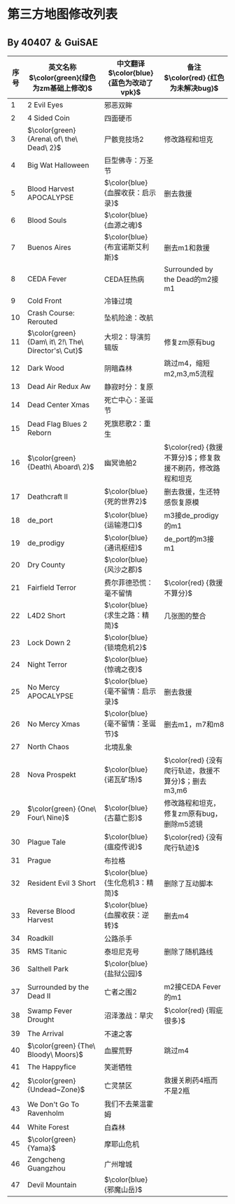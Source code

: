 # 第三方地图修改列表
## By 40407 ＆ GuiSAE
|序号  |英文名称<br>$\color{green}{绿色为zm基础上修改}$     |中文翻译<br>$\color{blue}{蓝色为改动了vpk}$|备注<br> $\color{red} {红色为未解决bug}$                  |
|------|-----------------------------------------------------|-------------------------------------------|-----------------------------------------------------------|
| 1    | 2 Evil Eyes                                         | 邪恶双眸                                  |                                                           |
| 2    | 4 Sided Coin                                        | 四面硬币                                  |                                                           |
| 3    | $\color{green} {Arena\ of\ the\ Dead\ 2}$           | 尸骸竞技场2                               | 修改路程和坦克                                            |
| 4    | Big Wat Halloween                                   | 巨型佛寺：万圣节                          |                                                           |
| 5    | Blood Harvest APOCALYPSE                            | $\color{blue} {血腥收获：启示录}$         | 删去救援                                                  |
| 6    | Blood Souls                                         | $\color{blue} {血源之魂}$                 |                                                           |
| 7    | Buenos Aires                                        | $\color{blue} {布宜诺斯艾利斯}$           | 删去m1和救援                                              |
| 8    | CEDA Fever                                          | CEDA狂热病                                | Surrounded by the Dead的m2接m1                            |
| 9    | Cold Front                                          | 冷锋过境                                  |                                                           |
| 10   | Crash Course: Rerouted                              | 坠机险途：改航                            |                                                           |
| 11   | $\color{green} {Dam\ it\ 2!\ The\ Director's\ Cut}$ | 大坝2：导演剪辑版                         | 修复zm原有bug                                             |
| 12   | Dark Wood                                           | 阴暗森林                                  | 跳过m4，缩短m2,m3,m5流程                                  |
| 13   | Dead Air Redux Aw                                   | 静寂时分：复原                            |                                                           |
| 14   | Dead Center Xmas                                    | 死亡中心：圣诞节                          |                                                           |
| 15   | Dead Flag Blues 2 Reborn                            | 死旗悲歌2：重生                           |                                                           |
| 16   | $\color{green} {Death\ Aboard\ 2}$                  | 幽冥诡舶2                                 | $\color{red} {救援不算分}$；修复救援不刷药，修改路程和坦克 |
| 17   | Deathcraft Ⅱ                                       | $\color{blue} {死的世界2}$                | 删去救援，生还特感恢复原模                                 |
| 18   | de_port                                             | $\color{blue} {运输港口}$                 | m3接de_prodigy的m1                                        |
| 19   | de_prodigy                                          | $\color{blue} {通讯枢纽}$                 | de_port的m3接m1                                           |
| 20   | Dry County                                          | $\color{blue} {风沙之郡}$                 |                                                           |
| 21   | Fairfield Terror                                    | 费尔菲德恐慌：毫不留情                    | $\color{red} {救援不算分}$                                 |
| 22   | L4D2 Short                                          | $\color{blue} {求生之路：精简}$           | 几张图的整合                                               |
| 23   | Lock Down 2                                         | $\color{blue} {锁境危机2}$                |                                                           |
| 24   | Night Terror                                        | $\color{blue} {惊魂之夜}$                 |                                                           |
| 25   | No Mercy APOCALYPSE                                 | $\color{blue} {毫不留情：启示录}$         | 删去救援                                                  |
| 26   | No Mercy Xmas                                       | $\color{blue} {毫不留情：圣诞节}$         | 删去m1，m7和m8                                            |
| 27   | North Chaos                                         | 北境乱象                                  |                                                           |
| 28   | Nova Prospekt                                       | $\color{blue} {诺瓦矿场}$                 | $\color{red} {没有爬行轨迹，救援不算分}$；删去m3,m6        |
| 29   | $\color{green} {One\ Four\ Nine}$                   | $\color{blue} {古墓亡影}$                 | 修改路程和坦克，修复zm原有bug，删除m5滤镜                  |
| 30   | Plague Tale                                         | $\color{blue} {瘟疫传说}$                 | $\color{red} {没有爬行轨迹}$                               |
| 31   | Prague                                              | 布拉格                                    |                                                           |
| 32   | Resident Evil 3 Short                               | $\color{blue} {生化危机3：精简}$          | 删除了互动脚本                                             |
| 33   | Reverse Blood Harvest                               | $\color{blue} {血腥收获：逆转}$           | 删去m4                                                     |
| 34   | Roadkill                                            | 公路杀手                                  |                                                           |
| 35   | RMS Titanic                                         | 泰坦尼克号                                | 删除了随机路线                                             |
| 36   | Salthell Park                                       | $\color{blue} {盐狱公园}$                 |                                                           |
| 37   | Surrounded by the Dead Ⅱ                           | 亡者之围2                                 | m2接CEDA Fever的m1                                        |
| 38   | Swamp Fever Drought                                 | 沼泽激战：旱灾                            | $\color{red} {瑕疵很多}$                                  |
| 39   | The Arrival                                         | 不速之客                                  |                                                           |
| 40   | $\color{green} {The\ Bloody\ Moors}$                | 血腥荒野                                  | 跳过m4                                                    |
| 41   | The Happyfice                                       | 笑逝牺牲                                  |                                                           |
| 42   | $\color{green} {Undead~Zone}$                       | 亡灵禁区                                  | 救援关刷药4瓶而不是2瓶                                     |
| 43   | We Don't Go To Ravenholm                            | 我们不去莱温霍姆                          |                                                           |
| 44   | White Forest                                        | 白森林                                    |                                                           |
| 45   | $\color{green} {Yama}$                              | 摩耶山危机                                |                                                           |
| 46   | Zengcheng Guangzhou                                 | 广州增城                                  |                                                           |
| 47   | Devil Mountain                                      | $\color{blue} {邪魔山岳}$                 |                                                           |
